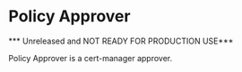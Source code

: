 # Policy Approver

*** Unreleased and NOT READY FOR PRODUCTION USE***

Policy Approver is a cert-manager approver.
